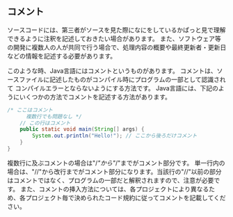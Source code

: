 ## コメント
ソースコードには、第三者がソースを見た際になにをしているかぱっと見で理解できるように注釈を記述しておきたい場合があります。
また、ソフトウェア等の開発に複数人の人が共同で行う場合で、処理内容の概要や最終更新者・更新日などの情報を記述する必要があります。

このような時、Java言語にはコメントというものがあります。
コメントは、ソースファイルに記述したものがコンパイル時にプログラムの一部として認識されて
コンパイルエラーとならないようにする方法です。
Java言語には、下記のようにいくつかの方法でコメントを記述する方法があります。

```java
/* ここはコメント
      複数行でも問題なし */
	// この行はコメント
	public static void main(String[] args) {
		System.out.println("Hello!"); // ここから後ろだけコメント
	}
}
```

複数行に及ぶコメントの場合は"/*"から"*/"までがコメント部分です。
単一行内の場合は、"//"から改行までがコメント部分になります。当該行の"//"以前の部分はコメントではなく、プログラムの一部だと解釈されますので、注意が必要です。
また、コメントの挿入方法については、各プロジェクトにより異なるため、各プロジェクト毎で決められたコード規約に従ってコメントを記載してください。